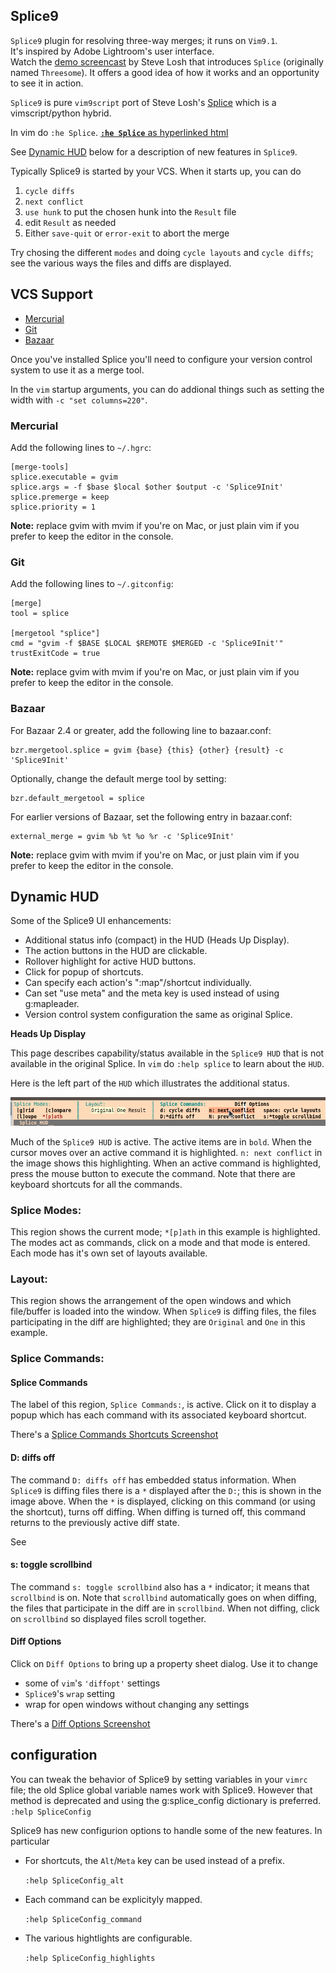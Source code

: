 ## Splice9

`Splice9` plugin for resolving three-way merges; it runs on `Vim9.1`.
<br>It's inspired by Adobe Lightroom's user interface. 
<br>Watch the [demo screencast](http://vimeo.com/25764692) by Steve Losh
that introduces `Splice` (originally named `Threesome`). It offers a good idea
of how it works and an opportunity to see it in action.

`Splice9` is pure `vim9script` port of Steve Losh's [Splice](https://github.com/sjl/splice.vim) which is a vimscript/python hybrid.

In vim do `:he Splice`. [**`:he Splice`** as hyperlinked html](https://errael.github.io/splice9/vimhelp/splice.txt.html)

See [Dynamic HUD](#dynamic-hud) below for a description of new features in `Splice9`.

Typically Splice9 is started by your VCS. When it starts up, you can do

1. `cycle diffs`
2. `next conflict`
3. `use hunk` to put the chosen hunk into the `Result` file
4. edit `Result` as needed
5. Either `save-quit` or `error-exit` to abort the merge

Try chosing the different `modes` and doing `cycle layouts` and `cycle diffs`;
see the various ways the files and diffs are displayed.

## VCS Support

- [Mercurial](#mercurial)
- [Git](#git)
- [Bazaar](#bazaar)

Once you've installed Splice you'll need to configure your version control system to use it as a merge tool.

In the `vim` startup arguments, you can do addional things such as setting the width with `-c "set
columns=220"`.

### Mercurial

Add the following lines to `~/.hgrc`:

```
[merge-tools]
splice.executable = gvim
splice.args = -f $base $local $other $output -c 'Splice9Init'
splice.premerge = keep
splice.priority = 1
```

**Note:** replace gvim with mvim if you're on Mac, or just plain vim if you prefer to keep the editor in the console.

### Git

Add the following lines to `~/.gitconfig`:

```
[merge]
tool = splice

[mergetool "splice"]
cmd = "gvim -f $BASE $LOCAL $REMOTE $MERGED -c 'Splice9Init'"
trustExitCode = true
```

**Note:** replace gvim with mvim if you're on Mac, or just plain vim if you prefer to keep the editor in the console.

### Bazaar

For Bazaar 2.4 or greater, add the following line to bazaar.conf:

```
bzr.mergetool.splice = gvim {base} {this} {other} {result} -c 'Splice9Init'
```

Optionally, change the default merge tool by setting:

```
bzr.default_mergetool = splice
```

For earlier versions of Bazaar, set the following entry in bazaar.conf:

```
external_merge = gvim %b %t %o %r -c 'Splice9Init'
```

**Note:** replace gvim with mvim if you're on Mac, or just plain vim if you prefer to keep the editor in the console.

## Dynamic HUD

Some of the Splice9 UI enhancements:
- Additional status info (compact) in the HUD (Heads Up Display).<br>
- The action buttons in the HUD are clickable.
- Rollover highlight for active HUD buttons.
- Click for popup of shortcuts.
- Can specify each action's ":map"/shortcut individually.
- Can set "use meta" and the meta key is used instead of using g:mapleader.
- Version control system configuration the same as original Splice. 

<!--
  See [HUD](https://github.com/errael/splice9/wiki/HUD) for a description of the new features.
-->

**Heads Up Display**

This page describes capability/status available in the `Splice9 HUD` that is not available in the original Splice. In `vim` do `:help splice` to learn about the `HUD`.

Here is the left part of the `HUD` which illustrates the additional status.

![The HUD](images/HUD-only-partial.png)

Much of the `Splice9 HUD` is active. The active items are in `bold`. When the cursor moves over an active command it is highlighted. `n: next conflict` in the image shows this highlighting. When an active command is highlighted, press the mouse button to execute the command. Note that there are keyboard shortcuts for all the commands.

### Splice Modes:

This region shows the current mode; `*[p]ath` in this example is highlighted. The modes act as commands, click on a mode and that mode is entered. Each mode has it's own set of layouts available.

### Layout:

This region shows the arrangement of the open windows and which file/buffer is loaded into the window. When `Splice9` is diffing files, the files participating in the diff are highlighted; they are `Original` and `One` in this example.

### Splice Commands:

#### Splice Commands

The label of this region, `Splice Commands:`, is active. Click on it to display a popup which has each command with its associated keyboard shortcut.

There's a [Splice Commands Shortcuts Screenshot](https://github.com/errael/splice9/wiki/Dialogs#splice-command-shortcuts)

#### D: diffs off

The command `D: diffs off` has embedded status information. When `Splice9` is diffing files there is a `*` displayed after the `D:`; this is shown in the image above. When the `*` is displayed, clicking on this command (or using the shortcut), turns off diffing. When diffing is turned off, this command returns to the previously active diff state.

See

#### s: toggle scrollbind

The command `s: toggle scrollbind` also has a `*` indicator; it means that `scrollbind` is on. Note that `scrollbind` automatically goes on when diffing, the files that participate in the diff are in `scrollbind`. When not diffing, click on `scrollbind` so displayed files scroll together.

#### Diff Options

Click on `Diff Options` to bring up a property sheet dialog. Use it to change
- some of `vim`'s `'diffopt'` settings
- `Splice9`'s `wrap` setting
- wrap for open windows without changing any settings

There's a [Diff Options Screenshot](https://github.com/errael/splice9/wiki/Dialogs#diff-options)

## configuration

You can tweak the behavior of Splice9 by setting variables in your `vimrc` file; the old Splice global variable names work with Splice9. However that method is deprecated and using the g:splice_config dictionary is preferred. `:help SpliceConfig`

Splice9 has new configurion options to handle some of the new features. In particular

- For shortcuts, the `Alt`/`Meta` key can be used instead of a prefix.

   `:help SpliceConfig_alt`

- Each command can be explicityly mapped.

   `:help SpliceConfig_command`

- The various hightlights are configurable.

    `:help SpliceConfig_highlights`
